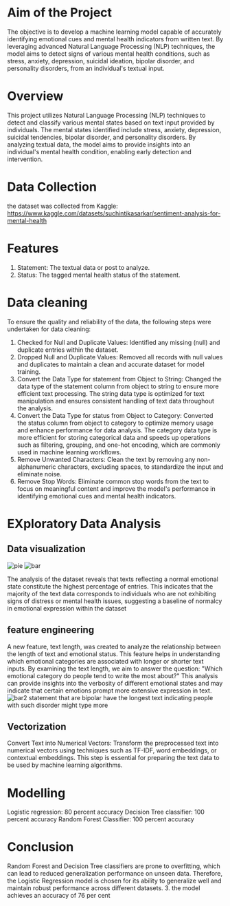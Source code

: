 # Aim of the Project
The objective is to develop a machine learning model capable of accurately identifying emotional cues and mental health indicators from written text. By leveraging advanced Natural Language Processing (NLP) techniques, the model aims to detect signs of various mental health conditions, such as stress, anxiety, depression, suicidal ideation, bipolar disorder, and personality disorders, from an individual's textual input.
# Overview
This project utilizes Natural Language Processing (NLP) techniques to detect and classify various mental states based on text input provided by individuals. The mental states identified include stress, anxiety, depression, suicidal tendencies, bipolar disorder, and personality disorders. By analyzing textual data, the model aims to provide insights into an individual's mental health condition, enabling early detection and intervention.
# Data Collection
the dataset was collected from Kaggle: https://www.kaggle.com/datasets/suchintikasarkar/sentiment-analysis-for-mental-health
# Features
1. Statement: The textual data or post to analyze.
2. Status: The tagged mental health status of the statement.
# Data cleaning
To ensure the quality and reliability of the data, the following steps were undertaken for data cleaning:
1. Checked for Null and Duplicate Values: Identified any missing (null) and duplicate entries within the dataset.
2. Dropped Null and Duplicate Values: Removed all records with null values and duplicates to maintain a clean and accurate     dataset for model training.
3. Convert the Data Type for statement from Object to String:
Changed the data type of the statement column from object to string to ensure more efficient text processing. The string data type is optimized for text manipulation and ensures consistent handling of text data throughout the analysis.
4. Convert the Data Type for status from Object to Category:
Converted the status column from object to category to optimize memory usage and enhance performance for data analysis. The category data type is more efficient for storing categorical data and speeds up operations such as filtering, grouping, and one-hot encoding, which are commonly used in machine learning workflows.
5. Remove Unwanted Characters: Clean the text by removing any non-alphanumeric characters, excluding spaces, to standardize the input and eliminate noise.
6. Remove Stop Words: Eliminate common stop words from the text to focus on meaningful content and improve the model's performance in identifying emotional cues and mental health indicators.

# EXploratory Data Analysis
## Data visualization
![pie](https://github.com/user-attachments/assets/84f417a2-df0e-4b2a-b578-e33b56313663)
![bar](https://github.com/user-attachments/assets/c01e7f17-ae06-4edd-adcd-55d039f5f3fc)

The analysis of the dataset reveals that texts reflecting a normal emotional state constitute the highest percentage of entries. This indicates that the majority of the text data corresponds to individuals who are not exhibiting signs of distress or mental health issues, suggesting a baseline of normalcy in emotional expression within the dataset
## feature engineering
A new feature, text length, was created to analyze the relationship between the length of text and emotional status. This feature helps in understanding which emotional categories are associated with longer or shorter text inputs. By examining the text length, we aim to answer the question: "Which emotional category do people tend to write the most about?" This analysis can provide insights into the verbosity of different emotional states and may indicate that certain emotions prompt more extensive expression in text.
![bar2](https://github.com/user-attachments/assets/80f5edd4-cc3e-483b-9ec6-a61ef62ef4ac)
statement that are bipolar have the longest text indicating people with such disorder might type more

## Vectorization
Convert Text into Numerical Vectors: Transform the preprocessed text into numerical vectors using techniques such as TF-IDF, word embeddings, or contextual embeddings. This step is essential for preparing the text data to be used by machine learning algorithms.
# Modelling
Logistic regression: 80 percent accuracy
Decision Tree classifier: 100 percent accuracy
Random Forest Classifier: 100 percent accuracy
# Conclusion
Random Forest and Decision Tree classifiers are prone to overfitting, which can lead to reduced generalization performance on unseen data. Therefore, the Logistic Regression model is chosen for its ability to generalize well and maintain robust performance across different datasets.
3. the model achieves an accuracy of 76 per cent
